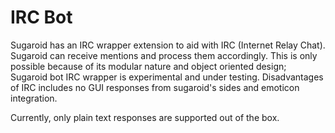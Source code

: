 # IRC Bot

Sugaroid has an IRC wrapper extension to aid with IRC
(Internet Relay Chat). Sugaroid can receive mentions and process 
them accordingly. This is only possible because of its modular 
nature and object oriented design; Sugaroid bot IRC wrapper 
is experimental and under testing. Disadvantages of IRC includes
no GUI responses from sugaroid's sides and emoticon integration.

Currently, only plain text responses are supported out of the box.



